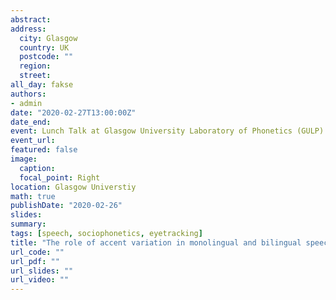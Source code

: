 ```yaml
---
abstract: 
address:
  city: Glasgow
  country: UK
  postcode: ""
  region: 
  street: 
all_day: fakse
authors: 
- admin
date: "2020-02-27T13:00:00Z"
date_end: 
event: Lunch Talk at Glasgow University Laboratory of Phonetics (GULP)
event_url: 
featured: false
image:
  caption: 
  focal_point: Right
location: Glasgow Universtiy
math: true
publishDate: "2020-02-26"
slides: 
summary: 
tags: [speech, sociophonetics, eyetracking]
title: "The role of accent variation in monolingual and bilingual speech processing."
url_code: ""
url_pdf: ""
url_slides: ""
url_video: ""
---
```

